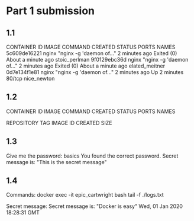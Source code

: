 # Part 1 submission

## 1.1

CONTAINER ID        IMAGE               COMMAND                  CREATED             STATUS                          PORTS               NAMES
5c609de16221        nginx               "nginx -g 'daemon of…"   2 minutes ago       Exited (0) About a minute ago                       stoic_perlman
9f0129ebc36d        nginx               "nginx -g 'daemon of…"   2 minutes ago       Exited (0) About a minute ago                       elated_meitner
0d7e134f1e81        nginx               "nginx -g 'daemon of…"   2 minutes ago       Up 2 minutes                    80/tcp              nice_newton

## 1.2

CONTAINER ID        IMAGE               COMMAND             CREATED             STATUS              PORTS               NAMES

REPOSITORY          TAG                 IMAGE ID            CREATED             SIZE

## 1.3

Give me the password: basics
You found the correct password. Secret message is:
"This is the secret message"

## 1.4

Commands:
docker exec -it epic_cartwright bash
tail -f ./logs.txt 

Secret message:
Secret message is:
"Docker is easy"
Wed, 01 Jan 2020 18:28:31 GMT